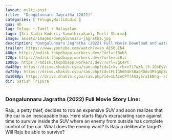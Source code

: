 ```yaml
---
layout: multi-post
title:  "Dongalunnaru Jagratha (2022)"
categories: [ Telugu,MultiAudio ]
qua: HD
lag: Telugu + Tamil + Malayalam
tags: [Sri Simha Koduri, Samuthirakani, Murli Sharma]
image: assets/images/dongalunnaru-jagratha.jpg
description: "Dongalunnaru Jagratha (2022) Full Movie Download and watch online 720p low file size 500 mb."
trailer: https://www.youtube.com/watch?v=so_AES6uEN4
480p: https://mdisk.thopdbapp.workers.dev/?url=rfBob3
720p: https://mdisk.thopdbapp.workers.dev/?url=zuiRic
1080p: https://mdisk.thopdbapp.workers.dev/?url=EgC4Pt
dw480p: https://drive.shakib.cyou/sam.php?id=1rXv_rbxv7l7wXA_l5-JQ4EyVxaiC4XHE
dw720p: https://drive.shakib.cyou/sam.php?id=1FL1Gh604hSBaqRDdv3MtgGp8WW0WUhXV
dw1080p: https://drive.shakib.cyou/sam.php?id=1LAceCPTfAS3y5raIENhq--sQXiIlvEyY
dir: Satish Tripura
---
```


### Dongalunnaru Jagratha (2022) Full Movie Story Line:
Raju, a petty thief, decides to rob an expensive SUV and soon realizes that the car is an inescapable trap. Here starts Raju’s excruciating race against time to survive inside the SUV where an enemy from outside has complete control of the car. What does the enemy want? Is Raju a deliberate target? Will Raju be able to survive?






